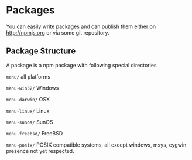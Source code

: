 # Packages

You can easily write packages and can publish them either on http://npmjs.org
or via some git repository.

## Package Structure

A package is a npm package with following special directories

`menu/`
    all platforms

`menu-win32/`
    Windows

`menu-darwin/`
    OSX

`menu-linux/`
    Linux

`menu-sunos/`
    SunOS

`menu-freebsd/`
    FreeBSD

`menu-posix/`
    POSIX compatible systems, all except windows, msys, cygwin presence not
    yet respected.
